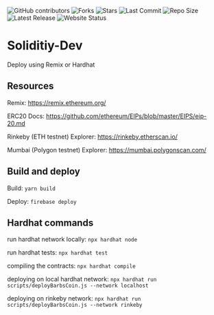 ![GitHub contributors](https://img.shields.io/github/contributors/ahh1539/Soliditiy-Dev)
![Forks](https://img.shields.io/github/forks/ahh1539/Soliditiy-Dev)
![Stars](https://img.shields.io/github/stars/ahh1539/Soliditiy-Dev)
![Last Commit](https://img.shields.io/github/last-commit/ahh1539/Soliditiy-Dev)
![Repo Size](https://img.shields.io/github/repo-size/ahh1539/Soliditiy-Dev)
![Latest Release](https://img.shields.io/github/v/release/ahh1539/Soliditiy-Dev?include_prereleases)
![Website Status](https://img.shields.io/website?down_color=red&down_message=Offline&up_color=green&up_message=Online&url=https%3A%2F%2Fbarbs-coin.web.app%2F)

# Soliditiy-Dev

Deploy using Remix or Hardhat

## Resources

Remix: https://remix.ethereum.org/

ERC20 Docs: https://github.com/ethereum/EIPs/blob/master/EIPS/eip-20.md

Rinkeby (ETH testnet) Explorer: https://rinkeby.etherscan.io/

Mumbai (Polygon testnet) Explorer: https://mumbai.polygonscan.com/

## Build and deploy

Build: `yarn build`

Deploy: `firebase deploy`

## Hardhat commands

run hardhat network locally: `npx hardhat node`

run hardhat tests: `npx hardhat test`

compiling the contracts: `npx hardhat compile`

deploying on local hardhat network: `npx hardhat run scripts/deployBarbsCoin.js --network localhost`

deploying on rinkeby network: `npx hardhat run scripts/deployBarbsCoin.js --network rinkeby`
